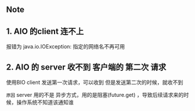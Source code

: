 Note
---

## 1. AIO 的client 连不上
报错为 java.io.IOException: 指定的网络名不再可用

## 2. AIO 的 server 收不到 客户端的 第二次 请求
使用BIO client 发送第一次请求，可以收到
但是发送第二次的时候，就收不到

`原因` server 用的不是 异步方式，用的是阻塞(future.get) ，导致后续请求来的时候，操作系统不知道该通知谁

